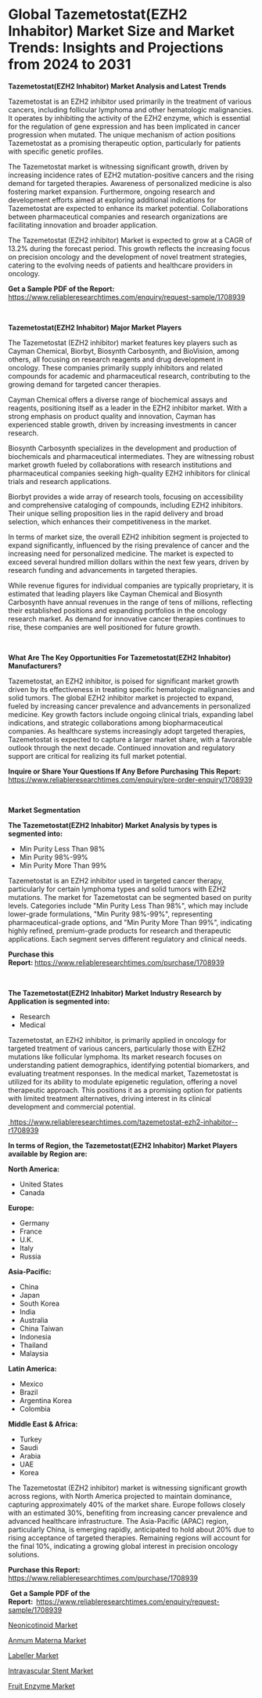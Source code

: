 <p><h1>Global Tazemetostat(EZH2 Inhabitor) Market Size and Market Trends: Insights and Projections from 2024 to 2031</h1></p><p><strong>Tazemetostat(EZH2 Inhabitor) Market Analysis and Latest Trends</strong></p>
<p><p>Tazemetostat is an EZH2 inhibitor used primarily in the treatment of various cancers, including follicular lymphoma and other hematologic malignancies. It operates by inhibiting the activity of the EZH2 enzyme, which is essential for the regulation of gene expression and has been implicated in cancer progression when mutated. The unique mechanism of action positions Tazemetostat as a promising therapeutic option, particularly for patients with specific genetic profiles.</p><p>The Tazemetostat market is witnessing significant growth, driven by increasing incidence rates of EZH2 mutation-positive cancers and the rising demand for targeted therapies. Awareness of personalized medicine is also fostering market expansion. Furthermore, ongoing research and development efforts aimed at exploring additional indications for Tazemetostat are expected to enhance its market potential. Collaborations between pharmaceutical companies and research organizations are facilitating innovation and broader application.</p><p>The Tazemetostat (EZH2 inhibitor) Market is expected to grow at a CAGR of 13.2% during the forecast period. This growth reflects the increasing focus on precision oncology and the development of novel treatment strategies, catering to the evolving needs of patients and healthcare providers in oncology.</p></p>
<p><strong>Get a Sample PDF of the Report:&nbsp;</strong> <a href="https://www.reliableresearchtimes.com/enquiry/request-sample/1708939?utm_campaign=1719&utm_medium=2&utm_source=Github&utm_content=ia&utm_term=21102024&utm_id=tazemetostatezh2-inhabitor">https://www.reliableresearchtimes.com/enquiry/request-sample/1708939</a></p>
<p>&nbsp;</p>
<p><strong>Tazemetostat(EZH2 Inhabitor) Major Market Players</strong></p>
<p><p>The Tazemetostat (EZH2 inhibitor) market features key players such as Cayman Chemical, Biorbyt, Biosynth Carbosynth, and BioVision, among others, all focusing on research reagents and drug development in oncology. These companies primarily supply inhibitors and related compounds for academic and pharmaceutical research, contributing to the growing demand for targeted cancer therapies.</p><p>Cayman Chemical offers a diverse range of biochemical assays and reagents, positioning itself as a leader in the EZH2 inhibitor market. With a strong emphasis on product quality and innovation, Cayman has experienced stable growth, driven by increasing investments in cancer research.</p><p>Biosynth Carbosynth specializes in the development and production of biochemicals and pharmaceutical intermediates. They are witnessing robust market growth fueled by collaborations with research institutions and pharmaceutical companies seeking high-quality EZH2 inhibitors for clinical trials and research applications.</p><p>Biorbyt provides a wide array of research tools, focusing on accessibility and comprehensive cataloging of compounds, including EZH2 inhibitors. Their unique selling proposition lies in the rapid delivery and broad selection, which enhances their competitiveness in the market.</p><p>In terms of market size, the overall EZH2 inhibition segment is projected to expand significantly, influenced by the rising prevalence of cancer and the increasing need for personalized medicine. The market is expected to exceed several hundred million dollars within the next few years, driven by research funding and advancements in targeted therapies.</p><p>While revenue figures for individual companies are typically proprietary, it is estimated that leading players like Cayman Chemical and Biosynth Carbosynth have annual revenues in the range of tens of millions, reflecting their established positions and expanding portfolios in the oncology research market. As demand for innovative cancer therapies continues to rise, these companies are well positioned for future growth.</p></p>
<p>&nbsp;</p>
<p><strong>What Are The Key Opportunities For Tazemetostat(EZH2 Inhabitor) Manufacturers?</strong></p>
<p><p>Tazemetostat, an EZH2 inhibitor, is poised for significant market growth driven by its effectiveness in treating specific hematologic malignancies and solid tumors. The global EZH2 inhibitor market is projected to expand, fueled by increasing cancer prevalence and advancements in personalized medicine. Key growth factors include ongoing clinical trials, expanding label indications, and strategic collaborations among biopharmaceutical companies. As healthcare systems increasingly adopt targeted therapies, Tazemetostat is expected to capture a larger market share, with a favorable outlook through the next decade. Continued innovation and regulatory support are critical for realizing its full market potential.</p></p>
<p><strong>Inquire or Share Your Questions If Any Before Purchasing This Report:</strong> <a href="https://www.reliableresearchtimes.com/enquiry/pre-order-enquiry/1708939?utm_campaign=1719&utm_medium=2&utm_source=Github&utm_content=ia&utm_term=21102024&utm_id=tazemetostatezh2-inhabitor">https://www.reliableresearchtimes.com/enquiry/pre-order-enquiry/1708939</a></p>
<p>&nbsp;</p>
<p><strong>Market Segmentation</strong></p>
<p><strong>The Tazemetostat(EZH2 Inhabitor) Market Analysis by types is segmented into:</strong></p>
<p><ul><li>Min Purity Less Than 98%</li><li>Min Purity 98%-99%</li><li>Min Purity More Than 99%</li></ul></p>
<p><p>Tazemetostat is an EZH2 inhibitor used in targeted cancer therapy, particularly for certain lymphoma types and solid tumors with EZH2 mutations. The market for Tazemetostat can be segmented based on purity levels. Categories include "Min Purity Less Than 98%", which may include lower-grade formulations, "Min Purity 98%-99%", representing pharmaceutical-grade options, and "Min Purity More Than 99%", indicating highly refined, premium-grade products for research and therapeutic applications. Each segment serves different regulatory and clinical needs.</p></p>
<p><strong>Purchase this Report:&nbsp;</strong><a href="https://www.reliableresearchtimes.com/purchase/1708939?utm_campaign=1719&utm_medium=2&utm_source=Github&utm_content=ia&utm_term=21102024&utm_id=tazemetostatezh2-inhabitor">https://www.reliableresearchtimes.com/purchase/1708939</a></p>
<p>&nbsp;</p>
<p><strong>The Tazemetostat(EZH2 Inhabitor) Market Industry Research by Application is segmented into:</strong></p>
<p><ul><li>Research</li><li>Medical</li></ul></p>
<p><p>Tazemetostat, an EZH2 inhibitor, is primarily applied in oncology for targeted treatment of various cancers, particularly those with EZH2 mutations like follicular lymphoma. Its market research focuses on understanding patient demographics, identifying potential biomarkers, and evaluating treatment responses. In the medical market, Tazemetostat is utilized for its ability to modulate epigenetic regulation, offering a novel therapeutic approach. This positions it as a promising option for patients with limited treatment alternatives, driving interest in its clinical development and commercial potential.</p></p>
<p><a href="https://www.reliableresearchtimes.com/tazemetostat-ezh2-inhabitor--r1708939?utm_campaign=1719&utm_medium=2&utm_source=Github&utm_content=ia&utm_term=21102024&utm_id=tazemetostatezh2-inhabitor">&nbsp;https://www.reliableresearchtimes.com/tazemetostat-ezh2-inhabitor--r1708939</a></p>
<p><strong>In terms of Region, the Tazemetostat(EZH2 Inhabitor) Market Players available by Region are:</strong></p>
<p>
    <p> <strong> North America: </strong>
        <ul>
            <li>United States</li>
            <li>Canada</li>
        </ul>
        </p> 
    <p> <strong> Europe: </strong>
        <ul>
            <li>Germany</li>
            <li>France</li>
            <li>U.K.</li>
            <li>Italy</li>
            <li>Russia</li>
        </ul>
        </p> 
    <p> <strong> Asia-Pacific: </strong>
        <ul>
            <li>China</li>
            <li>Japan</li>
            <li>South Korea</li>
            <li>India</li>
            <li>Australia</li>
            <li>China Taiwan</li>
            <li>Indonesia</li>
            <li>Thailand</li>
            <li>Malaysia</li>
        </ul>
        </p> 
    <p> <strong> Latin America: </strong>
        <ul>
            <li>Mexico</li>
            <li>Brazil</li>
            <li>Argentina Korea</li>
            <li>Colombia</li>
        </ul>
        </p> 
    <p> <strong> Middle East & Africa: </strong>
        <ul>
            <li>Turkey</li>
            <li>Saudi</li>
            <li>Arabia</li>
            <li>UAE</li>
            <li>Korea</li>
        </ul>
    </p>
    </p>
<p><p>The Tazemetostat (EZH2 inhibitor) market is witnessing significant growth across regions, with North America projected to maintain dominance, capturing approximately 40% of the market share. Europe follows closely with an estimated 30%, benefiting from increasing cancer prevalence and advanced healthcare infrastructure. The Asia-Pacific (APAC) region, particularly China, is emerging rapidly, anticipated to hold about 20% due to rising acceptance of targeted therapies. Remaining regions will account for the final 10%, indicating a growing global interest in precision oncology solutions.</p></p>
<p><strong>Purchase this Report: </strong><a href="https://www.reliableresearchtimes.com/purchase/1708939?utm_campaign=1719&utm_medium=2&utm_source=Github&utm_content=ia&utm_term=21102024&utm_id=tazemetostatezh2-inhabitor">https://www.reliableresearchtimes.com/purchase/1708939</a></p>
<p>&nbsp;<strong>Get a Sample PDF of the Report:&nbsp;&nbsp;</strong><a href="https://www.reliableresearchtimes.com/enquiry/request-sample/1708939?utm_campaign=1719&utm_medium=2&utm_source=Github&utm_content=ia&utm_term=21102024&utm_id=tazemetostatezh2-inhabitor">https://www.reliableresearchtimes.com/enquiry/request-sample/1708939</a></p>
<p><strong></strong></p>
<p><p><a href="https://www.linkedin.com/pulse/neonicotinoid-market-share-analysis-growth-trends-forecasts-ucdhc?utm_campaign=1719&utm_medium=2&utm_source=Github&utm_content=ia&utm_term=21102024&utm_id=tazemetostatezh2-inhabitor">Neonicotinoid Market</a></p><p><a href="https://www.linkedin.com/pulse/global-anmum-materna-142-cagr-forecast-2024-2031-net-gather-bvlnc?utm_campaign=1719&utm_medium=2&utm_source=Github&utm_content=ia&utm_term=21102024&utm_id=tazemetostatezh2-inhabitor">Anmum Materna Market</a></p><p><a href="https://www.linkedin.com/pulse/global-labeller-market-trends-forecasts-strategic-analysis-coayc?utm_campaign=1719&utm_medium=2&utm_source=Github&utm_content=ia&utm_term=21102024&utm_id=tazemetostatezh2-inhabitor">Labeller Market</a></p><p><a href="https://www.linkedin.com/pulse/global-intravascular-stent-nexus-sector-confluences-regional-m5qyc?utm_campaign=1719&utm_medium=2&utm_source=Github&utm_content=ia&utm_term=21102024&utm_id=tazemetostatezh2-inhabitor">Intravascular Stent Market</a></p><p><a href="https://www.linkedin.com/pulse/fruit-enzyme-market-research-report-2024-2031-intelligence-hive-5hsuc?utm_campaign=1719&utm_medium=2&utm_source=Github&utm_content=ia&utm_term=21102024&utm_id=tazemetostatezh2-inhabitor">Fruit Enzyme Market</a></p></p>
